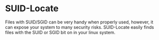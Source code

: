 # SUID-Locate

Files with SUID/SGID can be very handy when properly used, however, it can expose your system to many security risks.
SUID-Locate easily finds files with the SUID or SGID bit on in your linux system.

